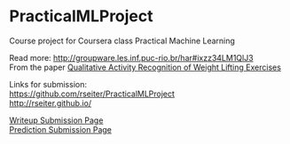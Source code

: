 PracticalMLProject
==================

Course project for Coursera class Practical Machine Learning

Read more: http://groupware.les.inf.puc-rio.br/har#ixzz34LM1QlJ3  
From the paper [Qualitative Activity Recognition of Weight Lifting Exercises](http://groupware.les.inf.puc-rio.br/work.jsf?p1=11201)

Links for submission:  
https://github.com/rseiter/PracticalMLProject  
http://rseiter.github.io/

[Writeup Submission Page](https://class.coursera.org/predmachlearn-002/human_grading/view/courses/972090/assessments/4/submissions)  
[Prediction Submission Page](https://class.coursera.org/predmachlearn-002/assignment)

